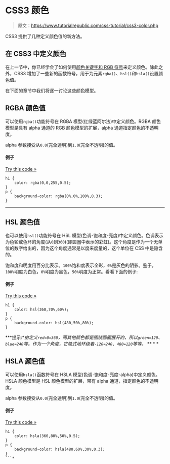 # CSS3 颜色

> 原文：<https://www.tutorialrepublic.com/css-tutorial/css3-color.php>

CSS3 提供了几种定义颜色值的新方法。

## 在 CSS3 中定义颜色

在上一节中，你已经学会了如何使用[颜色关键字和 RGB 符号](css-color.php)来定义颜色。除此之外，CSS3 增加了一些新的函数符号，用于为元素`rgba()`、`hsl()`和`hsla()`设置颜色值。

在下面的章节中我们将逐一讨论这些颜色模型。

## RGBA 颜色值

可以使用`rgba()`功能符号在 RGBA 模型(红绿蓝阿尔法)中定义颜色。RGBA 颜色模型是具有 alpha 通道的 RGB 颜色模型的扩展，alpha 通道指定颜色的不透明度。

alpha 参数接受从`0.0`(完全透明)到`1.0`(完全不透明)的值。

#### 例子

[Try this code »](../codelab.php?topic=css3&file=rgba-color "Try this code using online Editor")

```
h1 {
    color: rgba(0,0,255,0.5);
}
p {
    background-color: rgba(0%,0%,100%,0.3);
}
```

* * *

## HSL 颜色值

也可以使用`hsl()`功能符号在 HSL 模型(色调-饱和度-亮度)中定义颜色。色调表示为色轮或色环的角度(从`0`到`360`)(即圆圈中表示的彩虹)。这个角度是作为一个无单位的数字给出的，因为这个角度通常是以度来度量的，这个单位在 CSS 中是隐含的。

饱和度和明度用百分比表示。`100%`饱和度表示全彩，`0%`是灰色的阴影。鉴于，`100%`明度为白色，`0%`明度为黑色，`50%`明度为正常。看看下面的例子:

#### 例子

[Try this code »](../codelab.php?topic=css3&file=hsl-color "Try this code using online Editor")

```
h1 {
    color: hsl(360,70%,60%);
}
p {
    background-color: hsl(480,50%,80%);
}
```

 ***提示:**由定义`red=0=360`，而其他颜色都是围绕圆圈展开的，所以`green=120`、`blue=240`等。作为一个角度，它隐式地环绕着`-120=240`、`480=120`等等。*  ** * *

## HSLA 颜色值

可以使用`hsla()`函数符号在 HSLA 模型(色调-饱和度-亮度-alpha)中定义颜色。HSLA 颜色模型是 HSL 颜色模型的扩展，带有 alpha 通道，指定颜色的不透明度。

alpha 参数接受从`0.0`(完全透明)到`1.0`(完全不透明)的值。

#### 例子

[Try this code »](../codelab.php?topic=css3&file=hsla-color "Try this code using online Editor")

```
h1 {
    color: hsla(360,80%,50%,0.5);
}
p {
    background-color: hsla(480,60%,30%,0.3);
}
```*